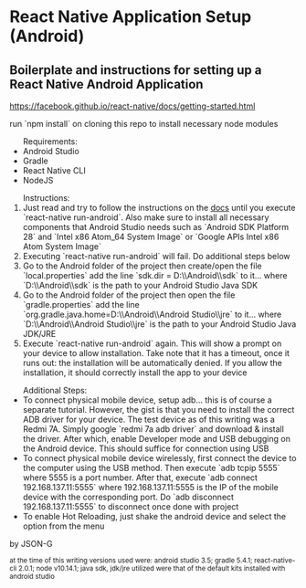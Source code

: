 <h1>React Native Application Setup (Android)</h1>

<h2>Boilerplate and instructions for setting up a React Native Android Application</h2>

<p><a href="https://facebook.github.io/react-native/docs/getting-started.html" target="_blank">https://facebook.github.io/react-native/docs/getting-started.html</a></p>

<p>run `npm install` on cloning this repo to install necessary node modules</p>

<ul>
Requirements:
<li>Android Studio</li>
<li>Gradle</li>
<li>React Native CLI</li>
<li>NodeJS</li>
</ul>

<ol>
Instructions:
  <li>Just read and try to follow the instructions on the <a href="https://facebook.github.io/react-native/docs/getting-started.html" target="_blank">docs</a> until you execute `react-native run-android`. Also make sure to install all necessary components that Android Studio needs such as `Android SDK Platform 28` and `Intel x86 Atom_64 System Image` or `Google APIs Intel x86 Atom System Image`</li>
<li>Executing `react-native run-android` will fail. Do additional steps below</li>
<li>Go to the Android folder of the project then create/open the file `local.properties` add the line `sdk.dir = D:\\Android\\sdk` to it... where `D:\\Android\\sdk` is the path to your Android Studio Java SDK</li>
<li>Go to the Android folder of the project then open the file `gradle.properties` add the line `org.gradle.java.home=D:\\Android\\Android Studio\\jre` to it... where `D:\\Android\\Android Studio\\jre` is the path to your Android Studio Java JDK/JRE</li>
<li>Execute `react-native run-android` again. This will show a prompt on your device to allow installation. Take note that it has a timeout, once it runs out: the installation will be automatically denied. If you allow the installation, it should correctly install the app to your device</li>
</ol>

<ul>
Additional Steps:
<li>To connect physical mobile device, setup adb... this is of course a separate tutorial. However, the gist is that you need to install the correct ADB driver for your device. The test device as of this writing was a Redmi 7A. Simply google `redmi 7a adb driver` and download & install the driver. After which, enable Developer mode and USB debugging on the Android device. This should suffice for connection using USB</li>
<li>To connect physical mobile device wirelessly, first connect the device to the computer using the USB method. Then execute `adb tcpip 5555` where 5555 is a port number. After that, execute `adb connect 192.168.137.11:5555` where 192.168.137.11:5555 is the IP of the mobile device with the corresponding port. Do `adb disconnect 192.168.137.11:5555` to disconnect once done with project</li>
<li>To enable Hot Reloading, just shake the android device and select the option from the menu</li>
</ul>

<p>by JSON-G</p>
<p><small>at the time of this writing versions used were: android studio 3.5; gradle 5.4.1; react-native-cli 2.0.1; node v10.14.1; java sdk, jdk/jre utilized were that of the default kits installed with android studio</small></p>
